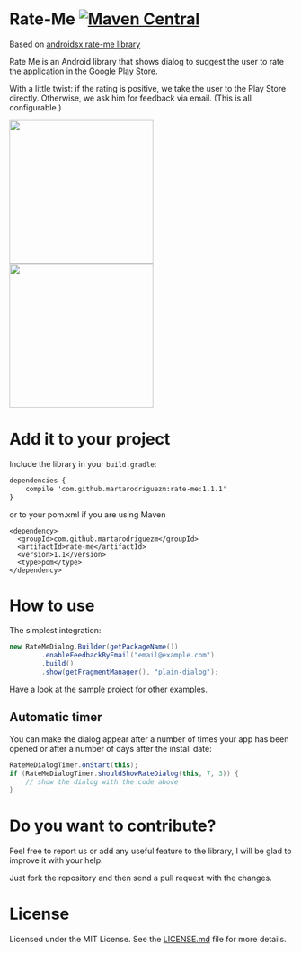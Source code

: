 Rate-Me [![Maven Central](https://maven-badges.herokuapp.com/maven-central/com.github.martarodriguezm/rate-me/badge.svg)](https://maven-badges.herokuapp.com/maven-central/com.github.martarodriguezm/rate-me)
=======

Based on [androidsx rate-me library](https://github.com/androidsx/rate-me)

Rate Me is an Android library that shows dialog to suggest the user to rate the application in the Google Play Store.

With a little twist: if the rating is positive, we take the user to the Play Store directly. Otherwise, we ask him for feedback via email. (This is all configurable.)

<p>
<img src="https://raw.githubusercontent.com/martarodriguezm/rate-me/master/readme-images/rate-me-dialog-in-helium.png" width="256" />
<img src="https://raw.githubusercontent.com/martarodriguezm/rate-me/master/readme-images/rate-me-dialog-in-pixable.png" width="256" />
</p>

Add it to your project
================

Include the library in your `build.gradle`:

```xml
dependencies {
    compile 'com.github.martarodriguezm:rate-me:1.1.1'
}
```

or to your pom.xml if you are using Maven

```
<dependency>
  <groupId>com.github.martarodriguezm</groupId>
  <artifactId>rate-me</artifactId>
  <version>1.1</version>
  <type>pom</type>
</dependency>
```

How to use
==========

The simplest integration:

```java
new RateMeDialog.Builder(getPackageName())
        .enableFeedbackByEmail("email@example.com")
        .build()
        .show(getFragmentManager(), "plain-dialog");
```

Have a look at the sample project for other examples.

Automatic timer
---------------

You can make the dialog appear after a number of times your app has been opened or after a number of days after the install date:

```java
RateMeDialogTimer.onStart(this);
if (RateMeDialogTimer.shouldShowRateDialog(this, 7, 3)) {
	// show the dialog with the code above
}
```

Do you want to contribute?
==========================

Feel free to report us or add any useful feature to the library, I will be glad to improve it with your help.

Just fork the repository and then send a pull request with the changes.


License
=======

Licensed under the MIT License. See the [LICENSE.md](LICENSE.md) file for more details.
